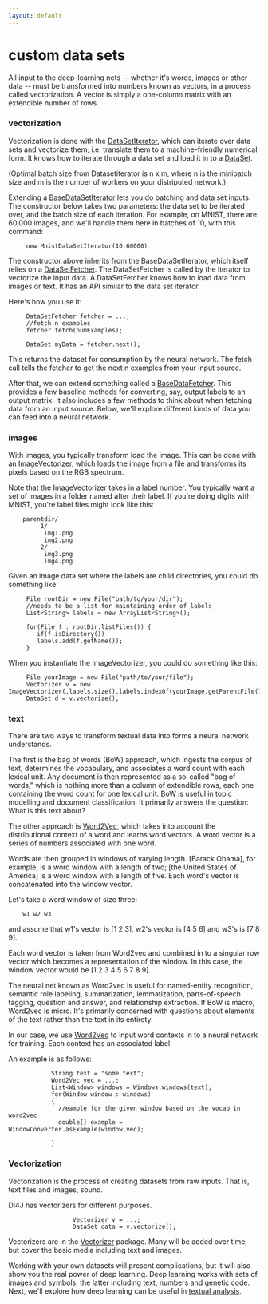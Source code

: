 ```yaml
---
layout: default
---
```


# custom data sets 

All input to the deep-learning nets -- whether it's words, images or other data -- must be transformed into numbers known as vectors, in a process called vectorization. A vector is simply a one-column matrix with an extendible number of rows.

### vectorization

Vectorization is done with the [DataSetIterator](../doc/org/deeplearning4j/datasets/iterator/DataSetIterator.html), which can iterate over data sets and vectorize them; i.e. translate them to a machine-friendly numerical form. It knows how to iterate through a data set and load it in to a [DataSet](../doc/org/deeplearning4j/datasets/DataSet.html).

(Optimal batch size from Datasetiterator is n x m, where n is the minibatch size and m is the number of workers on your distriputed network.)

Extending a [BaseDataSetIterator](../doc/org/deeplearning4j/datasets/iterator/BaseDataSetIterator.html) lets you do batching and data set inputs. The constructor below takes two parameters: the data set to be iterated over, and the batch size of each iteration. For example, on MNIST, there are 60,000 images, and we'll handle them here in batches of 10, with this command:


         new MnistDataSetIterator(10,60000)

The constructor above inherits from the BaseDataSetIterator, which itself relies on a [DataSetFetcher](../doc/org/deeplearning4j/datasets/iterator/DataSetFetcher.html). The DataSetFetcher is called by the iterator to vectorize the input data. A DataSetFetcher knows how to load data from images or text. It has an API similar to the data set iterator.

Here's how you use it:

         DataSetFetcher fetcher = ...;
         //fetch n examples
         fetcher.fetch(numExamples);

         DataSet myData = fetcher.next();

This returns the dataset for consumption by the neural network. The fetch call tells the fetcher to get the next n examples from your input source.

After that, we can extend something called a [BaseDataFetcher](../doc/org/deeplearning4j/datasets/fetchers/BaseDataFetcher.html). This provides a few baseline methods for converting, say, output labels to an output matrix. It also includes a few methods to think about when fetching data from an input source. Below, we'll explore different kinds of data you can feed into a neural network.

### images

With images, you typically transform load the image. This can be done with an [ImageVectorizer](../doc/org/deeplearning4j/datasets/vectorizer/ImageVectorizer.html), which loads the image from a file and transforms its pixels based on the RGB spectrum.

Note that the ImageVectorizer takes in a label number. You typically want a set of images in a folder named after their label. If you're doing digits with MNIST, you're label files might look like this:
                         
        parentdir/
             1/
              img1.png
              img2.png
             2/
              img3.png
              img4.png

Given an image data set where the labels are child directories, you could do something like:

         File rootDir = new File("path/to/your/dir");
         //needs to be a list for maintaining order of labels
         List<String> labels = new ArrayList<String>();

         for(File f : rootDir.listFiles()) {
            if(f.isDirectory())
         	labels.add(f.getName());
         }

When you instantiate the ImageVectorizer, you could do something like this:

           

         File yourImage = new File("path/to/your/file");
         Vectorizer v = new ImageVectorizer(,labels.size(),labels.indexOf(yourImage.getParentFile().getName()));
         DataSet d = v.vectorize();

### text

There are two ways to transform textual data into forms a neural network understands.

The first is the bag of words (BoW) approach, which ingests the corpus of text, determines the vocabulary, and associates a word count with each lexical unit. Any document is then represented as a so-called "bag of words," which is nothing more than a column of extendible rows, each one containing the word count for one lexical unit. BoW is useful in topic modelling and document classification. It primarily answers the question: What is this text about? 

The other approach is [Word2Vec](../doc/org/deeplearning4j/word2vec/Word2Vec.html), which takes into account the distributional context of a word and learns word vectors. A word vector is a series of numbers associated with one word. 

Words are then grouped in windows of varying length. [Barack Obama], for example, is a word window with a length of two; [the United States of America] is a word window with a length of five. Each word's vector is concatenated into the window vector.

Let's take a word window of size three:

        w1 w2 w3

and assume that w1's vector is [1 2 3], w2's vector is [4 5 6] and w3's is [7 8 9].

Each word vector is taken from Word2vec and combined in to a singular row vector which becomes a representation of the window. In this case, the window vector would be [1 2 3 4 5 6 7 8 9].

The neural net known as Word2vec is useful for named-entity recognition, semantic role labeling, summarization, lemmatization, parts-of-speech tagging, question and answer, and relationship extraction. If BoW is macro, Word2vec is micro. It's primarily concerned with questions about elements of the text rather than the text in its entirety.


In our case, we use [Word2Vec](../doc/org/deeplearning4j/word2vec/Word2Vec.html) to input word contexts in to a neural network for training. Each context has an associated label.

An example is as follows:
        
                String text = "some text";
                Word2Vec vec = ...;
                List<Window> windows = Windows.windows(text);
                for(Window window : windows) 
                {
                  //eample for the given window based on the vocab in word2vec
                  double[] example = WindowConverter.asExample(window,vec);

                }

### Vectorization

Vectorization is the process of creating datasets from raw inputs. That is, text files and images, sound.

Dl4J has vectorizers for different purposes.




                      Vectorizer v = ...;
                      DataSet data = v.vectorize();


Vectorizers are in the [Vectorizer](..doc/org/deeplearning4j/word2vec/vectorizer/)
package. Many will be added over time, but cover the basic media including text and images.








Working with your own datasets will present complications, but it will also show you the real power of deep learning. Deep learning works with sets of images and symbols, the latter including text, numbers and genetic code. Next, we'll explore how deep learning can be useful in [textual analysis](../textanalysis.html). 




